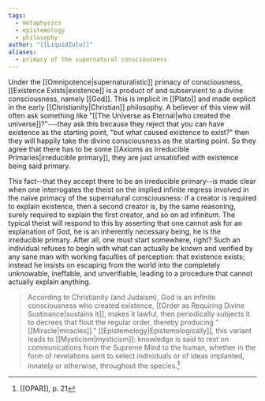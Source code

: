 ```yaml
---
tags:
  - metaphysics
  - epistemology
  - philosophy
author: "[[LiquidZulu]]"
aliases:
  - primacy of the supernatural consciousness
---
```


Under the [[Omnipotence|supernaturalistic]] primacy of consciousness, [[Existence Exists|existence]] is a product of and subservient to a divine consciousness, namely [[God]]. This is implicit in [[Plato]] and made explicit in the early [[Christianity|Christian]] philosophy. A believer of this view will often ask something like "[[The Universe as Eternal|who created the universe]]?"---they ask this because they reject that you can have existence as the starting point, "but what caused existence to exist?" then they will happily take the divine consciousness as the starting point. So they agree that there has to be some [[Axioms as Irreducible Primaries|irreducible primary]], they are just unsatisfied with existence being said primary. 

This fact--that they accept there to be an irreducible primary--is made clear when one interrogates the theist on the implied infinite regress involved in the naïve primacy of the supernatural consciousness: if a creator is required to explain existence, then a second creator is, by the same reasoning, surely required to explain the first creator, and so on ad infinitum. The typical theist will respond to this by asserting that one cannot ask for an explanation of God, he is an inherently necessary being, he is the irreducible primary. After all, one must start somewhere, right? Such an individual refuses to begin with what can actually be known and verified by any sane man with working faculties of perception: that existence exists; instead he insists on escaping from the world into the completely unknowable, ineffable, and unverifiable, leading to a procedure that cannot actually explain anything.

>According to Christianity (and Judaism), God is an infinite consciousness who created existence, [[Order as Requiring Divine Sustinance|sustains it]], makes it lawful, then periodically subjects it to decrees that flout the regular order, thereby producing "[[Miracle|miracles]]." [[Epistemology|Epistemologically]], this variant leads to [[Mysticism|mysticism]]: knowledge is said to rest on communications from the Supreme Mind to the human, whether in the form of revelations sent to select individuals or of ideas implanted, innately or otherwise, throughout the species.[^1]

[^1]: [[OPAR]], p. 21